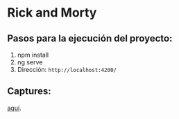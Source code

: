 # Rick and Morty

## Pasos para la ejecución del proyecto:

1. npm install
2. ng serve
3. Dirección: `http://localhost:4200/`

## Captures:

[aquí]([https://duckduckgo.com](https://drive.google.com/file/d/1I0t35UYwhIlXgteV9wVlzQdYkvc0s2Im/view?usp=share_link)).


